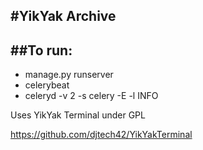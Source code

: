 #YikYak Archive
----

##To run:
----
* manage.py runserver
* celerybeat
* celeryd -v 2 -s celery -E -l INFO


Uses YikYak Terminal under GPL

https://github.com/djtech42/YikYakTerminal